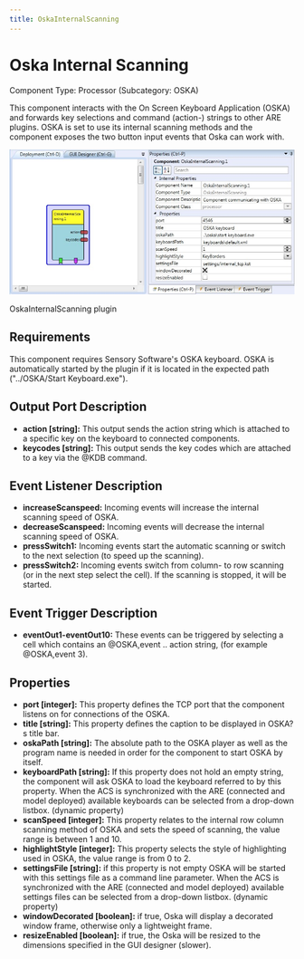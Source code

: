 ```yaml
---
title: OskaInternalScanning
---
```


# Oska Internal Scanning

Component Type: Processor (Subcategory: OSKA)

This component interacts with the On Screen Keyboard Application (OSKA) and forwards key selections and command (action-) strings to other ARE plugins. OSKA is set to use its internal scanning methods and the component exposes the two button input events that Oska can work with.

![Screenshot: OskaInternalScanning plugin](./img/OskaInternalScanning.jpg "Screenshot: OskaInternalScanning plugin")

OskaInternalScanning plugin

## Requirements

This component requires Sensory Software's OSKA keyboard. OSKA is automatically started by the plugin if it is located in the expected path ("../OSKA/Start Keyboard.exe").

## Output Port Description

- **action \[string\]:** This output sends the action string which is attached to a specific key on the keyboard to connected components.
- **keycodes \[string\]:** This output sends the key codes which are attached to a key via the @KDB command.

## Event Listener Description

- **increaseScanspeed:** Incoming events will increase the internal scanning speed of OSKA.
- **decreaseScanspeed:** Incoming events will decrease the internal scanning speed of OSKA.
- **pressSwitch1:** Incoming events start the automatic scanning or switch to the next selection (to speed up the scanning).
- **pressSwitch2:** Incoming events switch from column- to row scanning (or in the next step select the cell). If the scanning is stopped, it will be started.

## Event Trigger Description

- **eventOut1-eventOut10:** These events can be triggered by selecting a cell which contains an @OSKA,event .. action string, (for example @OSKA,event 3).

## Properties

- **port \[integer\]:** This property defines the TCP port that the component listens on for connections of the OSKA.
- **title \[string\]:** This property defines the caption to be displayed in OSKA?s title bar.
- **oskaPath \[string\]:** The absolute path to the OSKA player as well as the program name is needed in order for the component to start OSKA by itself.
- **keyboardPath \[string\]:** If this property does not hold an empty string, the component will ask OSKA to load the keyboard referred to by this property. When the ACS is synchronized with the ARE (connected and model deployed) available keyboards can be selected from a drop-down listbox. (dynamic property)
- **scanSpeed \[integer\]:** This property relates to the internal row column scanning method of OSKA and sets the speed of scanning, the value range is between 1 and 10.
- **highlightStyle \[integer\]:** This property selects the style of highlighting used in OSKA, the value range is from 0 to 2.
- **settingsFile \[string\]:** if this property is not empty OSKA will be started with this settings file as a command line parameter. When the ACS is synchronized with the ARE (connected and model deployed) available settings files can be selected from a drop-down listbox. (dynamic property)
- **windowDecorated \[boolean\]:** if true, Oska will display a decorated window frame, otherwise only a lightweight frame.
- **resizeEnabled \[boolean\]:** if true, the Oska will be resized to the dimensions specified in the GUI designer (slower).
